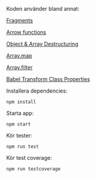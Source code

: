 Koden använder bland annat:

[Fragments](https://reactjs.org/docs/fragments.html)

[Arrow functions](https://developer.mozilla.org/en-US/docs/Web/JavaScript/Reference/Functions/Arrow_functions)

[Object & Array Destructuring](https://developer.mozilla.org/en-US/docs/Web/JavaScript/Reference/Operators/Destructuring_assignment)

[Array.map](https://developer.mozilla.org/en-US/docs/Web/JavaScript/Reference/Global_Objects/Array/map)

[Array.filter](https://developer.mozilla.org/en-US/docs/Web/JavaScript/Reference/Global_Objects/Array/filter)

[Babel Transform Class Properties](https://medium.com/@jacobworrel/babels-transform-class-properties-plugin-how-it-works-and-what-it-means-for-your-react-apps-6983539ffc22)

Installera dependencies:

`npm install`

Starta app:

`npm start`

Kör tester:

`npm run test`

Kör test coverage:

`npm run testcoverage`
